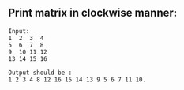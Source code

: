 ## Print matrix in clockwise manner:

```
Input:
1  2  3  4
5  6  7  8
9  10 11 12
13 14 15 16

Output should be :
1 2 3 4 8 12 16 15 14 13 9 5 6 7 11 10.
```